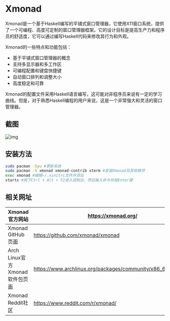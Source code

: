 # Xmonad

Xmonad是一个基于Haskell编写的平铺式窗口管理器，它使用X11窗口系统，提供了一个可编程、高度可定制的窗口管理器框架。它的设计目标是提高生产力和程序员的舒适度，它可以通过编写Haskell代码来修改其行为和外观。

Xmonad的一些特点和功能包括：

- 基于平铺式窗口管理器的概念
- 支持多显示器和多工作区
- 可编程配置和键盘快捷键
- 自动窗口排列和调整大小
- 高度稳定和可靠

Xmonad的配置文件采用Haskell语言编写，这可能对非程序员来说有一定的学习曲线。但是，对于熟悉Haskell编程的用户来说，这是一个非常强大和灵活的窗口管理器。

## 截图

![img](../img/d9jxfljdg5ga1.png)

## 安装方法

```bash
sudo pacman -Syu #更新系统
sudo pacman -S xmonad xmonad-contrib xterm #安装Xmonad及其依赖项
exec xmonad #编辑~/.xinitrc文件并添加
startx #按下Ctrl + Alt + F2进入控制台，然后输入命令并按Enter键
```



## 相关网址

| Xmonad官方网站                 | https://xmonad.org/                                         |
| ------------------------------ | ----------------------------------------------------------- |
| Xmonad GitHub页面              | https://github.com/xmonad/xmonad                            |
| Arch Linux官方Xmonad软件包页面 | https://www.archlinux.org/packages/community/x86_64/xmonad/ |
| Xmonad Reddit社区              | https://www.reddit.com/r/xmonad/                            |

